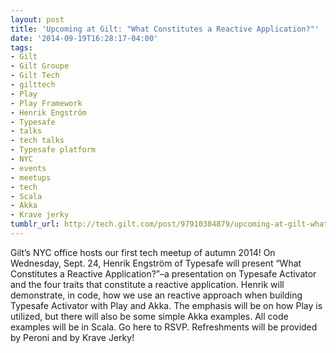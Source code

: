 ```yaml
---
layout: post
title: 'Upcoming at Gilt: "What Constitutes a Reactive Application?"'
date: '2014-09-19T16:28:17-04:00'
tags:
- Gilt
- Gilt Groupe
- Gilt Tech
- gilttech
- Play
- Play Framework
- Henrik Engström
- Typesafe
- talks
- tech talks
- Typesafe platform
- NYC
- events
- meetups
- tech
- Scala
- Akka
- Krave jerky
tumblr_url: http://tech.gilt.com/post/97910384879/upcoming-at-gilt-what-constitutes-a-reactive
---
```


Gilt’s NYC office hosts our first tech meetup of autumn 2014! On Wednesday, Sept. 24, Henrik Engström of Typesafe will present “What Constitutes a Reactive Application?”–a presentation on Typesafe Activator and the four traits that constitute a reactive application. Henrik will demonstrate, in code, how we use an reactive approach when building Typesafe Activator with Play and Akka. The emphasis will be on how Play is utilized, but there will also be some simple Akka examples. All code examples will be in Scala.
Go here to RSVP. Refreshments will be provided by Peroni and by Krave Jerky!
